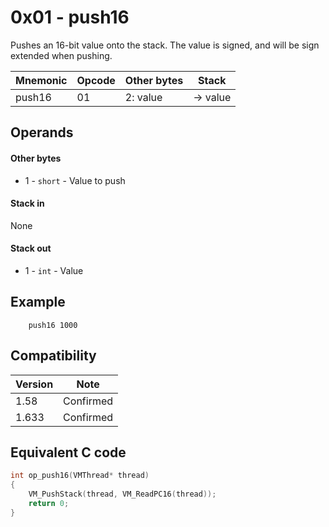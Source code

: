 0x01 - push16
=============

Pushes an 16-bit value onto the stack. The value is signed, and will be sign extended when pushing.

Mnemonic  | Opcode | Other bytes | Stack
----------|--------|-------------|--------------
push16    | 01     | 2: value    | → value

Operands
--------

#### Other bytes

* 1 - `short` - Value to push

#### Stack in

None

#### Stack out

* 1 - `int` - Value

Example
-------

```
	push16 1000
```

Compatibility
-------------

Version | Note
--------|-------------
1.58    | Confirmed
1.633   | Confirmed

Equivalent C code
-----------------

```c
int op_push16(VMThread* thread)
{
	VM_PushStack(thread, VM_ReadPC16(thread));
	return 0;
}
```
